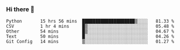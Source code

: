 ### Hi there 👋


<!--START_SECTION:waka-->
```text
Python       15 hrs 56 mins  ████████████████████▒░░░░   81.33 % 
CSV          1 hr 4 mins     █▒░░░░░░░░░░░░░░░░░░░░░░░   05.48 % 
Other        54 mins         █▒░░░░░░░░░░░░░░░░░░░░░░░   04.67 % 
Text         50 mins         █░░░░░░░░░░░░░░░░░░░░░░░░   04.26 % 
Git Config   14 mins         ▒░░░░░░░░░░░░░░░░░░░░░░░░   01.27 % 
```
<!--END_SECTION:waka-->
<!--
**jimtje/jimtje** is a ✨ _special_ ✨ repository because its `README.md` (this file) appears on your GitHub profile.


Here are some ideas to get you started:

- 🔭 I’m currently working on ...
- 🌱 I’m currently learning ...
- 👯 I’m looking to collaborate on ...
- 🤔 I’m looking for help with ...
- 💬 Ask me about ...
- 📫 How to reach me: ...
- 😄 Pronouns: ...
- ⚡ Fun fact: ...
-->
